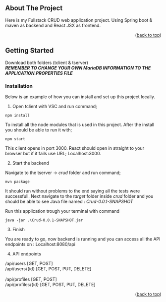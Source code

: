 <!-- ABOUT THE PROJECT -->
## About The Project

Here is my Fullstack CRUD web application project. Using Spring boot & maven as backend and React JSX as frontend.
<br>

<p align="right">(<a href="#readme-top">back to top</a>)</p>

<!-- GETTING STARTED -->
## Getting Started

Download both folders (tclient & tserver) <br>
***REMEMBER TO CHANGE YOUR OWN MariaDB INFORMATION TO THE APPLICATION.PROPERTIES FILE***

### Installation

Below is an example of how you can install and set up this project locally.

1. Open tclient with VSC and run command; 
```
npm install
```
To install all the node modules that is used in this project.
After the install you should be able to run it with; 
```
npm start
```
This client opens in port 3000. React should open in straight to your browser but if it fails use URL; Localhost:3000.

2. Start the backend

Navigate to the tserver -> *crud* folder and run command; 
   ```
   mvn package
   ```
It should run without problems to the end saying all the tests were successfull.
Next navigate to the *target* folder inside *crud* folder and you should be able to see Java file named : 
*Crud-0.0.1-SNAPSHOT*

Run this application trough your terminal with command
   ```
   java -jar .\Crud-0.0.1-SNAPSHOT.jar
   ```

3. Finish

You are ready to go, now backend is running and you can access all the API endpoints on : Localhost:8080/api

4. API endpoints

/api/users [GET, POST] <br>
/api/users/{id} [GET, POST, PUT, DELETE]
<br> </br>
/api/profiles [GET, POST] <br>
/api/profiles/{id} [GET, POST, PUT, DELETE]

<p align="right">(<a href="#readme-top">back to top</a>)</p>
